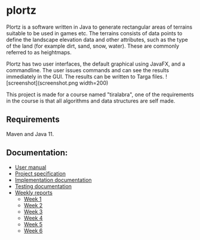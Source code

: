 # plortz
Plortz is a software written in Java to generate rectangular areas of terrains suitable to be used in games etc. The terrains consists of data points to define the landscape elevation data and other attributes, such as the type of the land (for example dirt, sand, snow, water). These are commonly referred to as heightmaps.

Plortz has two user interfaces, the default graphical using JavaFX, and a commandline. The user issues commands and can see the results immediately in the GUI. The results can be written to Targa files. ![screenshot](screenshot.png width=200)

This project is made for a course named "tiralabra", one of the requirements in the course is that all algorithms and data structures are self made.

## Requirements
Maven and Java 11.

## Documentation:
* [User manual](documentation/manual.md)
* [Project specification](documentation/project_specification.md)
* [Implementation documentation](documentation/implementation.md)
* [Testing documentation](documentation/testing.md)
* [Weekly reports](weekly_reports/)
  * [Week 1](weekly_reports/week1.md)
  * [Week 2](weekly_reports/week2.md)
  * [Week 3](weekly_reports/week3.md)
  * [Week 4](weekly_reports/week4.md)
  * [Week 5](weekly_reports/week5.md)
  * [Week 6](weekly_reports/week6.md)


